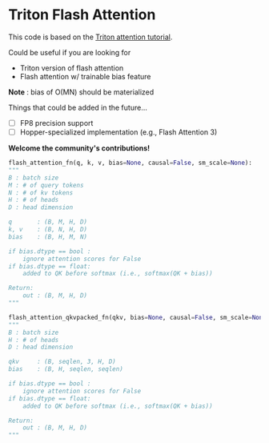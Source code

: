 # Triton Flash Attention

This code is based on the [Triton attention tutorial](https://github.com/triton-lang/triton/blob/main/python/tutorials/06-fused-attention.py).

Could be useful if you are looking for
- Triton version of flash attention
- Flash attention w/ trainable bias feature

**Note** : bias of O(MN) should be materialized

Things that could be added in the future...
- [ ] FP8 precision support
- [ ] Hopper-specialized implementation (e.g., Flash Attention 3)

**Welcome the community's contributions!**

```python
flash_attention_fn(q, k, v, bias=None, causal=False, sm_scale=None):
"""
B : batch size
M : # of query tokens
N : # of kv tokens
H : # of heads
D : head dimension

q       : (B, M, H, D)
k, v    : (B, N, H, D)
bias    : (B, H, M, N)

if bias.dtype == bool :
    ignore attention scores for False
if bias.dtype == float:
    added to QK before softmax (i.e., softmax(QK + bias))

Return:
    out : (B, M, H, D)
"""
```
```python
flash_attention_qkvpacked_fn(qkv, bias=None, causal=False, sm_scale=None):
"""
B : batch size
H : # of heads
D : head dimension

qkv     : (B, seqlen, 3, H, D)
bias    : (B, H, seqlen, seqlen)

if bias.dtype == bool :
    ignore attention scores for False
if bias.dtype == float:
    added to QK before softmax (i.e., softmax(QK + bias))

Return:
    out : (B, M, H, D)
"""
```

